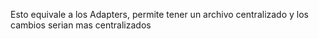Esto equivale a los Adapters, permite tener un archivo centralizado y los cambios serian mas centralizados
